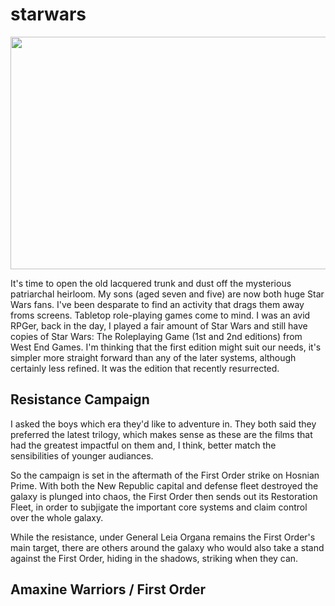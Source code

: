 # starwars



<img src="https://wyamjw.db.files.1drv.com/y4mpryLleunSi3Vb2NLbO59lCrxpQK2k8CMaUp9c-5oK7qKaW68rSItakVgS4cHmYGWeBnB9Uir4l-E4XcXEobuULMyIiDUHsiD7VMKS_dj_t5yKCCq8Bhttc24gwyWTEKAki3_2bQSgWQwitGOCnNFf0vBVEQ2X9A45HhZQB3bqsykmPHylB-QLzK_RAippc4n?width=849&height=372&cropmode=none" width="849" height="372" />

It's time to open the old lacquered trunk and dust off the mysterious patriarchal heirloom. My sons (aged seven and five) are now both huge Star Wars fans. I've been desparate to find an activity that drags them away froms screens. Tabletop role-playing games come to mind. I was an avid RPGer, back in the day, I played a fair amount of Star Wars and still have copies of Star Wars: The Roleplaying Game (1st and 2nd editions) from West End Games. I'm thinking that the first edition might suit our needs, it's simpler more straight forward than any of the later systems, although certainly less refined. It was the edition that recently resurrected.

## Resistance Campaign

I asked the boys which era they'd like to adventure in. They both said they preferred the latest trilogy, which makes sense as these are the films that had the greatest impactful on them and, I think, better match the sensibilities of younger audiances. 

So the campaign is set in the aftermath of the First Order strike on Hosnian Prime. With both the New Republic capital and defense fleet destroyed the galaxy is plunged into chaos, the First Order then sends out its Restoration Fleet, in order to subjigate the important core systems and claim control over the whole galaxy.

While the resistance, under General Leia Organa remains the First Order's main target, there are others around the galaxy who would also take a stand against the First Order, hiding in the shadows, striking when they can.

## Amaxine Warriors / First Order

